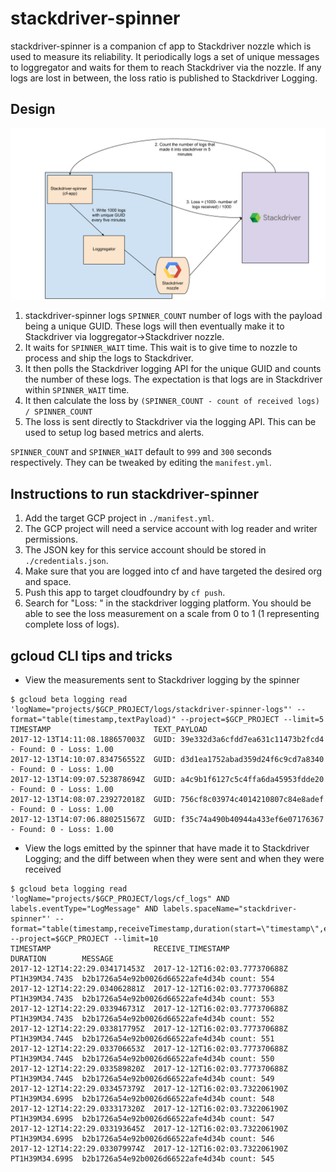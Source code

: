 # stackdriver-spinner

stackdriver-spinner is a companion cf app to Stackdriver nozzle which is used to measure its reliability. It periodically logs a set of unique messages to loggregator and waits for them to reach Stackdriver via the nozzle. If any logs are lost in between, the loss ratio is published
to Stackdriver Logging.

## Design

![stackdriver-spinner diagram](flow.svg)

1. stackdriver-spinner logs `SPINNER_COUNT` number of logs with the payload being a unique GUID. These logs will then eventually make it to Stackdriver via loggregator->Stackdriver nozzle.
1. It waits for `SPINNER_WAIT` time. This wait is to give time to nozzle to process and ship the logs to Stackdriver.
1. It then polls the Stackdriver logging API for the unique GUID and counts the number of these logs. The expectation is that logs are in Stackdriver within `SPINNER_WAIT` time.
1. It then calculate the loss by `(SPINNER_COUNT - count of received logs) / SPINNER_COUNT`
1. The loss is sent directly to Stackdriver via the logging API. This can be used to setup log based metrics and alerts.

`SPINNER_COUNT` and `SPINNER_WAIT` default to `999` and `300` seconds respectively. They
can be tweaked by editing the `manifest.yml`.

## Instructions to run stackdriver-spinner
1. Add the target GCP project in `./manifest.yml`.
1. The GCP project will need a service account with log reader and writer permissions.
1. The JSON key for this service account should be stored in `./credentials.json`.
1. Make sure that you are logged into cf and have targeted the desired org and space.
1. Push this app to target cloudfoundry by `cf push`.
1. Search for "Loss: " in the stackdriver logging platform. You should be able to see the loss measurement on a scale from 0 to 1 (1 representing complete loss of logs).

## gcloud CLI tips and tricks

* View the measurements sent to Stackdriver logging by the spinner

```
$ gcloud beta logging read 'logName="projects/$GCP_PROJECT/logs/stackdriver-spinner-logs"' --format="table(timestamp,textPayload)" --project=$GCP_PROJECT --limit=5
TIMESTAMP                       TEXT_PAYLOAD
2017-12-13T14:11:08.188657003Z  GUID: 39e332d3a6cfdd7ea631c11473b2fcd4 - Found: 0 - Loss: 1.00
2017-12-13T14:10:07.834756552Z  GUID: d3d1ea1752abad359d24f6c9cd7a8340 - Found: 0 - Loss: 1.00
2017-12-13T14:09:07.523878694Z  GUID: a4c9b1f6127c5c4ffa6da45953fdde20 - Found: 0 - Loss: 1.00
2017-12-13T14:08:07.239272018Z  GUID: 756cf8c03974c4014210807c84e8adef - Found: 0 - Loss: 1.00
2017-12-13T14:07:06.880251567Z  GUID: f35c74a490b40944a433ef6e07176367 - Found: 0 - Loss: 1.00
```
* View the logs emitted by the spinner that have made it to Stackdriver Logging; and the diff between when they were sent and when they were received

```
$ gcloud beta logging read 'logName="projects/$GCP_PROJECT/logs/cf_logs" AND labels.eventType="LogMessage" AND labels.spaceName="stackdriver-spinner"' --format="table(timestamp,receiveTimestamp,duration(start=\"timestamp\",end=\"receiveTimestamp\"),jsonPayload.message)" --project=$GCP_PROJECT --limit=10
TIMESTAMP                       RECEIVE_TIMESTAMP               DURATION        MESSAGE
2017-12-12T14:22:29.034171453Z  2017-12-12T16:02:03.777370688Z  PT1H39M34.743S  b2b1726a54e92b0026d66522afe4d34b count: 554
2017-12-12T14:22:29.034062881Z  2017-12-12T16:02:03.777370688Z  PT1H39M34.743S  b2b1726a54e92b0026d66522afe4d34b count: 553
2017-12-12T14:22:29.033946731Z  2017-12-12T16:02:03.777370688Z  PT1H39M34.743S  b2b1726a54e92b0026d66522afe4d34b count: 552
2017-12-12T14:22:29.033817795Z  2017-12-12T16:02:03.777370688Z  PT1H39M34.744S  b2b1726a54e92b0026d66522afe4d34b count: 551
2017-12-12T14:22:29.033706653Z  2017-12-12T16:02:03.777370688Z  PT1H39M34.744S  b2b1726a54e92b0026d66522afe4d34b count: 550
2017-12-12T14:22:29.033589820Z  2017-12-12T16:02:03.777370688Z  PT1H39M34.744S  b2b1726a54e92b0026d66522afe4d34b count: 549
2017-12-12T14:22:29.033457379Z  2017-12-12T16:02:03.732206190Z  PT1H39M34.699S  b2b1726a54e92b0026d66522afe4d34b count: 548
2017-12-12T14:22:29.033317320Z  2017-12-12T16:02:03.732206190Z  PT1H39M34.699S  b2b1726a54e92b0026d66522afe4d34b count: 547
2017-12-12T14:22:29.033193645Z  2017-12-12T16:02:03.732206190Z  PT1H39M34.699S  b2b1726a54e92b0026d66522afe4d34b count: 546
2017-12-12T14:22:29.033079974Z  2017-12-12T16:02:03.732206190Z  PT1H39M34.699S  b2b1726a54e92b0026d66522afe4d34b count: 545
```
